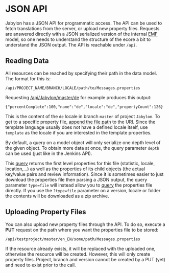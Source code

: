 
# JSON API

Jabylon has a JSON API for programmatic access. The API can be used to fetch translations from the server, or upload new property files. Requests are answered directly with a JSON serialized version of the internal [EMF](http://www.eclipse.org/modeling/emf/?project=emf) model, so one needs to understand the structure of the ecore a bit to understand the JSON output. The API is reachable under `/api`.


## Reading Data

All resources can be reached by specifying their path in the data model. The format for this is:

    /api/PROJECT_NAME/BRANCH/LOCALE/path/to/Messages.properties
    
Requesting [/api/Jabylon/master/de](http://demo-jabylon.rhcloud.com/api/Jabylon/master/de) for example produces this output:

    {"percentComplete":100,"name":"de","locale":"de","propertyCount":126}

This is the content of the `de` locale in branch `master` of project `Jabylon`. To get to a specific property file, [append the file path](http://demo-jabylon.rhcloud.com/api/Jabylon/master/de/org.jabylon.log.viewer/src/main/java/org/jabylon/log/viewer/pages/LogViewerPage_de.properties) to the URI. Since the template language usually does not have a defined locale itself, use `template` as the locale if you are interested in the template properties.

By default, a query on a model object will only serialize one depth level of the given object. To obtain more data at once, the query parameter `depth` can be used (just like in the Jenkins API). 

This [query](http://demo-jabylon.rhcloud.com/api/Jabylon/master/de/org.jabylon.log.viewer/src/main/java/org/jabylon/log/viewer/pages/LogViewerPage_de.properties?depth=3) returns the first level properties for this file (statistic, locale, location,…) as well as the properties of its child objects (the actual key/value pairs and review information). Since it is sometimes easier to just download the properties file then parsing a JSON output, the query parameter `type=file` will instead allow you to [query](http://demo-jabylon.rhcloud.com/api/Jabylon/master/de/org.jabylon.log.viewer/src/main/java/org/jabylon/log/viewer/pages/LogViewerPage_de.properties?type=file) the properties file directly.
If you use the `?type=file` parameter on a version, locale or folder the contents will be downloaded as a zip archive. 


## Uploading Property Files

You can also upload new property files through the API. To do so, execute a **PUT** request on the path where you want the properties file to be stored:

	/api/testproject/master/en_EN/some/path/Messages.properties

If the resource already exists, it will be replaced with the uploaded one, otherwise the resource will be created. However, this will only create property files. Project, branch and version cannot be created by a PUT (yet) and need to exist prior to the call.